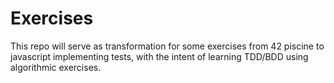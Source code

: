 # Exercises

This repo will serve as transformation for some exercises from 42 piscine to javascript implementing tests, with the intent of learning TDD/BDD using algorithmic exercises.
